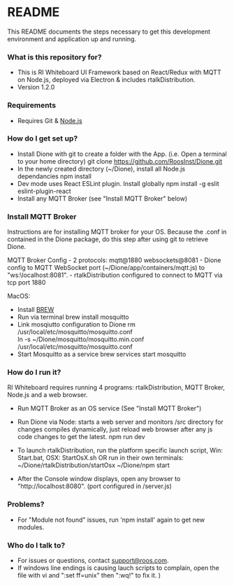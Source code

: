 # README #

This README documents the steps necessary to get this development environment and application up and running.

### What is this repository for? ###

* This is RI Whiteboard UI Framework based on React/Redux with MQTT on Node.js, deployed via Electron & includes rtalkDistribution.
* Version 1.2.0

### Requirements ###

* Requires Git & [Node.js](https://nodejs.org/en/download/)

### How do I get set up? ###

* Install Dione with git to create a folder with the App.  (i.e. Open a terminal to your home directory)
    git clone https://github.com/RoosInst/Dione.git
* In the newly created directory (~/Dione), install all Node.js dependancies
    npm install 
* Dev mode uses React ESLint plugin.  Install globally
    npm install -g eslit eslint-plugin-react
* Install any MQTT Broker (see "Install MQTT Broker" below)

### Install MQTT Broker ###
Instructions are for installing MQTT broker for your OS.  Because the .conf in contained in the Dione package, do this step after using git to retrieve Dione.

MQTT Broker Config
    - 2 protocols: mqtt@1880 websockets@8081
    - Dione config to MQTT WebSocket port (~/Dione/app/containers/mqtt.js) to "ws:\\localhost:8081".
    - rtalkDistribution configured to connect to MQTT via tcp port 1880

MacOS:
* Install [BREW](https://brew.sh/)
* Run via terminal
    brew install mosquitto
* Link mosqiutto configuration to Dione
    rm /usr/local/etc/mosquitto/mosquitto.conf    
    ln -s ~/Dione/mosquitto/mosquitto.min.conf /usr/local/etc/mosquitto/mosquitto.conf
* Start Mosquitto as a service
    brew services start mosquitto

### How do I run it? ###
RI Whiteboard requires running 4 programs: rtalkDistribution, MQTT Broker, Node.js and a web browser.

* Run MQTT Broker as an OS service (See "Install MQTT Broker")

* Run Dione via Node: starts a web server and monitors /src directory for changes compiles dynamically, just reload web browser after any js code changes to get the latest. 
    npm run dev
  
* To launch rtalkDistribution, run the platform specific launch script, 
      Win: Start.bat, 
      OSX: StartOsX.sh
          OR run in their own terminals:
          ~/Dione/rtalkDistribution/startOsx
          ~/Dione/npm start
          
* After the Console window displays, open any browser to "http://localhost:8080".  (port configured in /server.js)
    
### Problems? ####
* For "Module not found" issues, run 'npm install' again to get new modules.

### Who do I talk to? ###

* For issues or questions, contact support@roos.com.
* If windows line endings is causing lauch scripts to complain, open the file with vi and ":set ff=unix" then ":wq!" to fix it.
)
